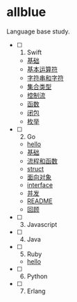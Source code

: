 # allblue
Language base study.

- [ ] 1. Swift  
  * [基础](swift/1.1.md)
  * [基本运算符](swift/1.2.md)
  * [字符串和字符](swift/1.3.md)
  * [集合类型](swift/1.4.md)
  * [控制流](swift/1.5.md)
  * [函数](swift/1.6.md)
  * [闭包](swift/1.7.md)
  * [枚举](swift/1.8.md)
- [ ] 2. Go
    * [hello](go/1.1.md)
    * [基础](go/1.2.md)
    * [流程和函数](go/1.3.md)
    * [struct](go/1.4.md)
    * [面向对象](go/1.5.md)
    * [interface](go/1.6.md)
    * [并发](go/1.7.md)
    * [README](go/README.md)
    * [回顾](go/2.0.md)  
- [ ] 3. Javascript  
- [ ] 4. Java  
- [ ] 5. Ruby
  * [hello](ruby/base.md)
- [ ] 6. Python  
- [ ] 7. Erlang  



